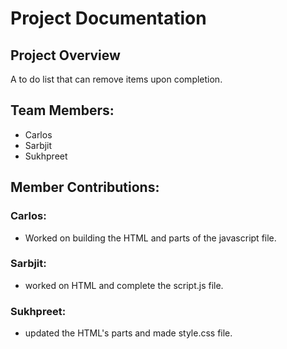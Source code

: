 # Project Documentation

## Project Overview

A to do list that can remove items upon completion. 

## Team Members:

-   Carlos
-   Sarbjit
-   Sukhpreet 

## Member Contributions:

### Carlos:

-   Worked on building the HTML and parts of the javascript file. 

### Sarbjit:

-   worked on HTML and complete the script.js file.

### Sukhpreet:

-   updated the HTML's parts and made style.css file.